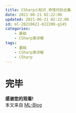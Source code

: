 ```yaml
---
title: CSharp小知识_奇怪代码合集
date: 2021-06-21 02:22:00
updated: 2021-06-21 02:22:00
id: ml-20210621-022200-g145
categories:
	- 基础
	- CSharp类详解
tags: 
	- 基础
	- CSharp类详解
	- CSharp
---
```




<!--more-->


# 完毕

**感谢您的观看!**  
本文来自 [ML-Blog][ML-Blog_Link]

<!-- 图片 -->

<!-- 链接 -->

<!-- 水印 -->
[ML-Blog_Link]:https://userminghaoli.github.io/ "我的博客"
